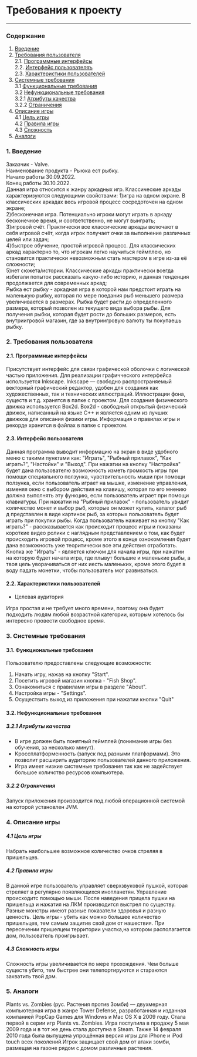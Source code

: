 # Требования к проекту
---
### Содержание
1. [Введение](#1)
2. [Требования пользователя](#2) <br>
  2.1. [Программные интерфейсы](#2.1) <br>
  2.2. [Интерфейс пользователяъ](#2.2) <br>
  2.3. [Характеристики пользователей](#2.3) <br>
3. [Системные требования](#3) <br>
  3.1 [Функциональные требования](#3.1) <br>
  3.2 [Нефункциональные требования](#3.2) <br>
    3.2.1 [Атрибуты качества](#3.2.1) <br>
    3.2.2 [Ограничения](#3.2.2) <br>
4. [Описание игры](#4) <br>
  4.1 [Цель игры](#4.1) <br>
  4.2 [Правила игры](#4.2) <br>
  4.3 [Сложность](#4.3) <br>
5. [Аналоги](#5) <br>

### 1. Введение <a name="1"></a>
Заказчик - Valve.<br>
Наименование продукта - Рыюка ест рыбку.<br>
Начало работы 30.09.2022.<br>
Конец работы 30.10.2022.<br>
Данная игра относится к жанру аркадных игр. Классические аркады характеризуются следующими свойствами:
1)игра на одном экране. В классических аркадах весь игровой процесс сосредоточен на одном экране;<br>
2)бесконечная игра. Потенциально игроки могут играть в аркаду бесконечное время, и соответственно, не могут выиграть;<br>
3)игровой счёт. Практически все классические аркады включают в себя игровой счёт, когда игрок получает очки за выполнение различных целей или задач;<br>
4)быстрое обучение, простой игровой процесс. Для классических аркад характерно то, что игрокам легко научиться геймплею, но становится практически невозможным стать мастером в игре из-за её сложности;<br>
5)нет сюжета/истории. Классические аркады практически всегда избегали попыток рассказать какую-либо историю, и данная тенденция продолжается для современных аркад;<br>
Рыбка ест рыбку - аркадная игра в которой нам предстоит играть на маленькую рыбку, которая по мере поедания рыб меньшего размера увеличивается в размерах. Рыбка будет расти до определенного размера, который позволен из текущего вида выбора рыбы. Для получения рыбки, которая будет рости до больших размеров, есть внутриигровой магазин, где за внутриигровую валюту ты покупаешь рыбку.

### 2. Требования пользователя <a name="2"></a>
#### 2.1. Программные интерфейсы <a name="2.1"></a>
Присутствует интерфейс для связи графической оболочки с логической частью приложения. Для реализации графичческого интерфейса используется Inkscape. Inkscape — свободно распространяемый векторный графический редактор, удобен для создания как художественных, так и технических иллюстраций. Иллюстрации фона, существ и т.д. хранятся в папке с проектом. Для создания физического движка используется Box2d. Box2d - свободный открытый физический движок, написанный на языке С++ и является одним из лучших движков для описания физики игры. Информация о правилах игры и рекорде хранится в файлах в папке с проектом.

#### 2.3. Интерфейс пользователя <a name="2.2"></a>
Данная программа выводит информацию на экран в виде удобного меню с такими пунктами как: "Играть", "Рыбный прилавок", "Как играть?", "Настойки" и "Выход". При нажатии на кнопку "Настройка" будет дана пользователю возможность изметь громкость игры при помощи специального ползунка, чувствительность мыши при помощи ползунка, если пользователь играет на мышке, изменение управления, изменяя окно с выбором действия на клавишу, которая по его мнению должна выполнять эту функцию, если пользователь играет при помощи клавиатуры. При нажатии на "Рыбный прилавок" - пользователь увидит количество монет и выбор рыб, которые он может купить, каталог рыб д представлен  в виде картинок рыб, за которых пользователь будет играть при покупки рыбы. Когда пользователь наживает на кнопку "Как играть?" - рассказывается как происходит процесс игры и показаны короткие видео ролики с наглядным представлением о том, как будет происходить игровой процесс, кроме этого в конце ознокомления будет дана возможность уже теоритически все эти действия отработать. Кнопка же "Играть" - является ключом для начала игры, при нажатии на которую будет начата игра, где плывут большие и маленькие рыбы, а твоя цель уворачиваться от них иесть маленьких, кроме этого будет в воду падать монетки, чтобы пользователь мог развиваться.

#### 2.2. Характеристики пользователей <a name="2.3"></a>
- Целевая аудитория

Игра простая и не требует много времени, поэтому она будет подходить людям любой возрастной категории, которым хотелось бы интересно провести свободное время.

### 3. Системные требования <a name="3"></a>
#### 3.1. Функциональные требования <a name="3.1"></a>
Пользователю предоставлены следующие возможности:
   1. Начать игру, нажав на кнопку "Start".
   2. Посетить игровой магазин кнопка - "Fish Shop".
   3. Ознакомиться с правилами игры в разделе "About".
   4. Настройка игры - "Settings".
   5. Осуществить выход из приложения при нажатии кнопки "Quit"

#### 3.2. Нефункциональные требования <a name="3.2"></a>
##### 3.2.1 Атрибуты качества <a name="3.2.1"></a>
- В игре должен быть понятный геймплей (понимание игры без обучения, за несколько минут).
- Кроссплатформенность (запуск под разными платформами). Это позволит расширить аудиторию пользователей данного приложения.
- Игра имеет низкие системные требования так как не задействует большое количство ресурсов компьютера.
##### 3.2.2 Ограничения <a name="3.2.2"></a>
Запуск приложения производится под любой операционной системой на которой установлен JVM.

### 4. Описание игры <a name="4"></a>
  ##### 4.1 Цель игры <a name="4.1"></a>
Набрать наибольшее возможное количество очков стреляя в пришельцев. 
  ##### 4.2 Правила игры <a name="4.2"></a>
  В данной игре пользователь управляет сверхзвуковой пушкой, которая стреляет в регулярно появляющихся инопланетян. Управление происходитс помощью мыши. После наведения прицела пушки на пришельца и нажатия на ЛКМ производится выстрел по существу. Разные монстры имеют разные показатели здоровья и разную ценность. Цель игры - убить как можно большее количество пришельцев, тем самым защитив свой дом от нашествия. При пересечении пришелцем территории участка,на котором располагается дом, пользователь проигрывает. 
  ##### 4.3 Сложность игры <a name="4.3"></a>
  Сложность игры увеличивается по мере прохождения. Чем больше существ убито, тем быстрее они телепортируются и стараются захватить твой дом.
### 5. Аналоги <a name="5"></a>
Plants vs. Zombies (рус. Растения против Зомби) — двухмерная компьютерная игра в жанре Tower Defense, разработанная и изданная компанией PopCap Games для Windows и Mac OS X в 2009 году. Стала первой в серии игр Plants vs. Zombies. Игра поступила в продажу 5 мая 2009 года и в тот же день стала доступна в Steam. Также 14 февраля 2010 года была выпущена упрощённая версия игры для iPhone и iPod touch всех поколений.Игрок защищает свой дом от атаки зомби, размещая на газоне рядом с домом различные растения. 
